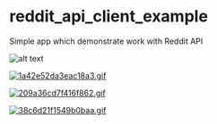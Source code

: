 # reddit_api_client_example
Simple app which demonstrate work with Reddit API

![alt text](https://hsto.org/r/w1560/webt/xb/bf/rc/xbbfrcomnghx9krpgaylinmbfn0.png)

[![1a42e52da3eac18a3.gif](https://s2.gifyu.com/images/1a42e52da3eac18a3.gif)](https://gifyu.com/image/UoBQ)

[![209a36cd7f416f862.gif](https://s2.gifyu.com/images/209a36cd7f416f862.gif)](https://gifyu.com/image/UoBq)

[![38c6d21f1549b0baa.gif](https://s2.gifyu.com/images/38c6d21f1549b0baa.gif)](https://gifyu.com/image/UoBW)
